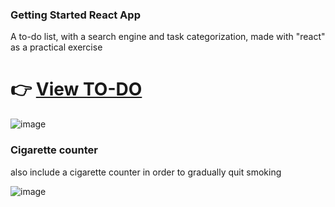 ### Getting Started React App
A to-do list, with a search engine and task categorization, made with "react" as a practical exercise
# 👉 [View TO-DO](https://maeskidev.github.io/react-ToDo/) 


![image](https://github.com/maeskrr/react-ToDo/assets/26150899/00364563-cc03-4564-a4c4-80f821f4e7dc)
### Cigarette counter
also include a cigarette counter in order to gradually quit smoking

![image](https://github.com/maeskrr/react-ToDo/assets/26150899/b8339ec0-5256-467a-9736-346f0197de01)
